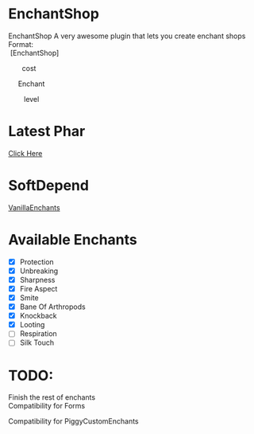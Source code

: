 # EnchantShop
EnchantShop 
A very awesome plugin that lets you create enchant shops 
Format:  
   [EnchantShop] 
   
            cost 
       
       Enchant 
      
         level

# Latest Phar
[Click Here](https://poggit.pmmp.io/ci/KielKing/EnchantShop/EnchantShop)

# SoftDepend
[VanillaEnchants](https://github.com/TheAz928/VanillaEnchantments/)

# Available Enchants
- [x] Protection
- [x] Unbreaking
- [x] Sharpness
- [x] Fire Aspect
- [x] Smite
- [x] Bane Of Arthropods
- [x] Knockback
- [x] Looting
- [ ] Respiration
- [ ] Silk Touch

# TODO:
Finish the rest of enchants
    
Compatibility for Forms
 
Compatibility for PiggyCustomEnchants
